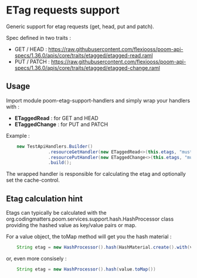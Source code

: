 # ETag requests support

Generic support for etag requests (get, head, put and patch).

Spec defined in two traits :

* GET /
  HEAD : https://raw.githubusercontent.com/flexiooss/poom-api-specs/1.36.0/apis/core/traits/etagged/etagged-read.raml
* PUT /
  PATCH : https://raw.githubusercontent.com/flexiooss/poom-api-specs/1.36.0/apis/core/traits/etagged/etagged-change.raml

## Usage

Import module poom-etag-support-handlers and simply wrap your handlers with :

* **ETaggedRead** : for GET and HEAD
* **ETaggedChange** : for PUT and PATCH

Example :

```java
    new TestApiHandlers.Builder()
                .resourceGetHandler(new ETaggedRead<>(this.etags, "must-revalidate", getHandler, ResourceGetResponse.class))
                .resourcePutHandler(new ETaggedChange<>(this.etags, "must-revalidate", putHandler, ResourcePutResponse.class))
                .build();
```

The wrapped handler is responsible for calculating the etag and optionally set the cache-control.

## Etag calculation hint

Etags can typically be calculated with the org.codingmatters.poom.services.support.hash.HashProcessor class providing
the hashed value as key/value pairs or map.

For a value object, the toMap method will get you the hash material :

```java
    String etag = new HashProcessor().hash(HashMaterial.create().with(value.toMap()))
```

or, even more consisely :

```java
    String etag = new HashProcessor().hash(value.toMap())
```

